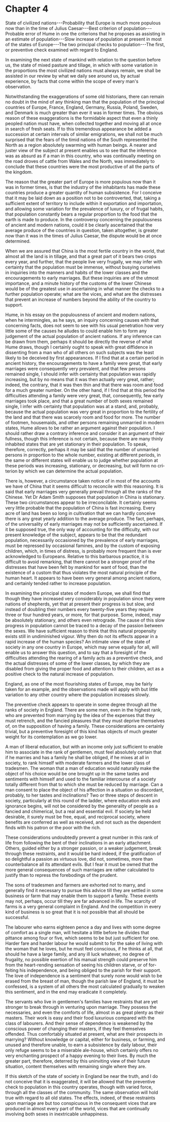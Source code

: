 # Chapter 4


State of civilized nations---Probability that Europe is much more
populous now than in the time of Julius Caesar---Best criterion of
population---Probable error of Hume in one the criterions that he
proposes as as­sisting in an estimate of population---Slow increase of
population at present in most of the states of Europe---The two
principal checks to population---The first, or preven­tive check
examined with regard to Eng­land.

In examining the next state of mankind with relation to the question
before us, the state of mixed pasture and tillage, in which with some
variation in the proportions the most civilized nations must always
remain, we shall be assisted in our review by what we daily see around
us, by actual experience, by facts that come within the scope of every
man's observation.

Notwithstanding the exaggerations of some old historians, there can
remain no doubt in the mind of any thinking man that the population of
the principal countries of Europe, France, Eng­land, Germany, Russia,
Poland, Sweden, and Denmark is much greater than ever it was in former
times. The obvious reason of these exaggerations is the formidable
aspect that even a thinly peopled nation must have, when collected
together and moving all at once in search of fresh seats. If to this
tremendous appearance be added a succession at certain intervals of
similar emigrations, we shall not be much surprised that the fears of
the timid nations of the South represented the North as a region
absolutely swarm­ing with human beings. A nearer and juster view of the
subject at present enables us to see that the inference was as absurd as
if a man in this country, who was continually meeting on the road droves
of cattle from Wales and the North, was immediately to conclude that
these countries were the most productive of all the parts of the
kingdom.

The reason that the greater part of Europe is more populous now than it
was in former times, is that the industry of the inhabi­tants has made
these countries produce a greater quantity of hu­man subsistence. For I
conceive that it may be laid down as a posi­tion not to be controverted,
that, taking a sufficient extent of terri­tory to include within it
exportation and importation, and allowing some variation for the
prevalence of luxury, or of frugal habits, that population constantly
bears a regular proportion to the food that the earth is made to
produce. In the controversy concerning the populousness of ancient and
modern nations, could it be clearly ascertained that the average produce
of the countries in question, taken altogether, is greater now than it
was in the times of Julius Caesar, the dispute would be at once
determined.

When we are assured that China is the most fertile country in the world,
that almost all the land is in tillage, and that a great part of it
bears two crops every year, and further, that the people live very
frugally, we may infer with certainty that the population must be
immense, without busying ourselves in inquiries into the manners and
habits of the lower classes and the encouragements to early marriages.
But these inquiries are of the utmost impor­tance, and a minute history
of the customs of the lower Chinese would be of the greatest use in
ascertaining in what manner the checks to a further population operate;
what are the vices, and what are the distresses that prevent an increase
of numbers be­yond the ability of the country to support.

Hume, in his essay on the populousness of ancient and mod­ern nations,
when he intermingles, as he says, an inquiry concern­ing causes with
that concerning facts, does not seem to see with his usual penetration
how very little some of the causes he alludes to could enable him to
form any judgement of the actual popula­tion of ancient nations. If any
inference can be drawn from them, perhaps it should be directly the
reverse of what Hume draws, though I certainly ought to speak with great
diffidence in dissent­ing from a man who of all others on such subjects
was the least likely to be deceived by first appearances. If I find that
at a certain period in ancient history, the encouragements to have a
family were great, that early marriages were consequently very
prevalent, and that few persons remained single, I should infer with
certainty that population was rapidly increasing, but by no means that
it was then actually very great, rather; indeed, the contrary, that it
was then thin and that there was room and food for a much greater
number. On the other hand, if I find that at this period the
difficulties attending a family were very great, that, consequently, few
early marriages took place, and that a great number of both sexes
remained single, I infer with certainty that population was at a stand,
and, probably, because the actual population was very great in
proportion to the fertility of the land and that there was scarcely room
and food for more. The number of footmen, house­maids, and other persons
remaining unmarried in modern states, Hume allows to be rather an
argument against their population. I should rather draw a contrary
inference and consider it an argu­ment of their fullness, though this
inference is not certain, because there are many thinly inhabited states
that are yet stationary in their population. To speak, therefore,
correctly, perhaps it may be said that the number of unmarried persons
in proportion to the whole number, existing at different periods, in the
same or differ­ent states will enable us to judge whether population at
these peri­ods was increasing, stationary, or decreasing, but will form
no cri­terion by which we can determine the actual population.

There is, however, a circumstance taken notice of in most of the
accounts we have of China that it seems difficult to reconcile with this
reasoning. It is said that early marriages very generally prevail
through all the ranks of the Chinese. Yet Dr Adam Smith supposes that
population in China is stationary. These two circum­stances appear to be
irreconcilable. It certainly seems very little probable that the
population of China is fast increasing. Every acre of land has been so
long in cultivation that we can hardly conceive there is any great
yearly addition to the average produce. The fact, perhaps, of the
universality of early marriages may not be suffi­ciently ascertained. If
it be supposed true, the only way of account­ing for the difficulty,
with our present knowledge of the subject, appears to be that the
redundant population, necessarily occa­sioned by the prevalence of early
marriages, must be repressed by occasional famines, and by the custom of
exposing children, which, in times of distress, is probably more
frequent than is ever ac­knowledged to Europeans. Relative to this
barbarous practice, it is difficult to avoid remarking, that there
cannot be a stronger proof of the distresses that have been felt by
mankind for want of food, than the existence of a custom that thus
violates the most natural principle of the human heart. It appears to
have been very general among ancient nations, and certainly tended
rather to increase population.

In examining the principal states of modern Europe, we shall find that
though they have increased very considerably in population since they
were nations of shepherds, yet that at present their progress is but
slow, and instead of doubling their numbers every twenty-five years they
require three or four hun­dred years, or more, for that purpose. Some,
indeed, may be abso­lutely stationary, and others even retrograde. The
cause of this slow progress in population cannot be traced to a decay of
the pas­sion between the sexes. We have sufficient reason to think that
this natural propensity exists still in undiminished vigour. Why then do
not its effects appear in a rapid increase of the human species? An
intimate view of the state of society in any one coun­try in Europe,
which may serve equally for all, will enable us to an­swer this
question, and to say that a foresight of the difficulties at­tending the
rearing of a family acts as a preventive check, and the actual
distresses of some of the lower classes, by which they are disabled from
giving the proper food and attention to their chil­dren, act as a
positive check to the natural increase of population.

England, as one of the most flourishing states of Europe, may be fairly
taken for an example, and the observations made will apply with but
little variation to any other country where the popu­lation increases
slowly.

The preventive check appears to operate in some degree through all the
ranks of society in England. There are some men, even in the highest
rank, who are prevented from marrying by the idea of the expenses that
they must retrench, and the fancied plea­sures that they must deprive
themselves of, on the supposition of having a family. These
considerations are certainly trivial, but a preventive foresight of this
kind has objects of much greater weight for its contemplation as we go
lower.

A man of liberal education, but with an income only just suf­ficient to
enable him to associate in the rank of gentlemen, must feel absolutely
certain that if he marries and has a family he shall be obliged, if he
mixes at all in society, to rank himself with moder­ate farmers and the
lower class of tradesmen. The woman that a man of education would
naturally make the object of his choice would be one brought up in the
same tastes and sentiments with himself and used to the familiar
intercourse of a society totally dif­ferent from that to which she must
be reduced by marriage. Can a man consent to place the object of his
affection in a situation so discordant, probably, to her tastes and
inclinations? Two or three steps of descent in society, particularly at
this round of the ladder, where education ends and ignorance begins,
will not be considered by the generality of people as a fancied and
chimerical, but a real and essential evil. If society be held desirable,
it surely must be free, equal, and reciprocal society, where benefits
are conferred as well as received, and not such as the dependent finds
with his pa­tron or the poor with the rich.

These considerations undoubtedly prevent a great number in this rank of
life from following the bent of their inclinations in an early
attachment. Others, guided either by a stronger passion, or a weaker
judgement, break through these restraints, and it would be hard indeed,
if the gratification of so delightful a passion as virtuous love, did
not, sometimes, more than counterbalance all its attendant evils. But I
fear it must be owned that the more gen­eral consequences of such
marriages are rather calculated to justify than to repress the
forebodings of the prudent.

The sons of tradesmen and farmers are exhorted not to marry, and
generally find it necessary to pursue this advice till they are settled
in some business or farm that may enable them to support a family. These
events may not, perhaps, occur till they are far advanced in life. The
scarcity of farms is a very general com­plaint in England. And the
competition in every kind of business is so great that it is not
possible that all should be successful.

The labourer who earns eighteen pence a day and lives with some degree
of comfort as a single man, will hesitate a little before he divides
that pittance among four or five, which seems to be but just sufficient
for one. Harder fare and harder labour he would submit to for the sake
of living with the woman that he loves, but he must feel conscious, if
he thinks at all, that should he have a large family, and any ill luck
whatever, no degree of frugality, no possible exertion of his manual
strength could preserve him from the heart-rending sensation of seeing
his children starve, or of for­feiting his independence, and being
obliged to the parish for their support. The love of independence is a
sentiment that surely none would wish to be erased from the breast of
man, though the parish law of England, it must be confessed, is a system
of all others the most calculated gradually to weaken this sentiment,
and in the end may eradicate it completely.

The servants who live in gentlemen's families have re­straints that are
yet stronger to break through in venturing upon marriage. They possess
the necessaries, and even the comforts of life, almost in as great
plenty as their masters. Their work is easy and their food luxurious
compared with the class of labourers. And their sense of dependence is
weakened by the conscious power of changing their masters, if they feel
themselves offended. Thus comfortably situated at present, what are
their prospects in mar­rying? Without knowledge or capital, either for
business, or farm­ing, and unused and therefore unable, to earn a
subsistence by daily labour, their only refuge seems to be a miserable
ale-house, which certainly offers no very enchanting prospect of a happy
evening to their lives. By much the greater part, therefore, de­terred
by this uninviting view of their future situation, content themselves
with remaining single where they are.

If this sketch of the state of society in England be near the truth, and
I do not conceive that it is exaggerated, it will be allowed that the
preventive check to population in this country operates, though with
varied force, through all the classes of the community. The same
observation will hold true with regard to all old states. The effects,
indeed, of these restraints upon marriage are but too conspicuous in the
consequent vices that are produced in almost every part of the world,
vices that are continually involving both sexes in inextricable
unhappiness.

